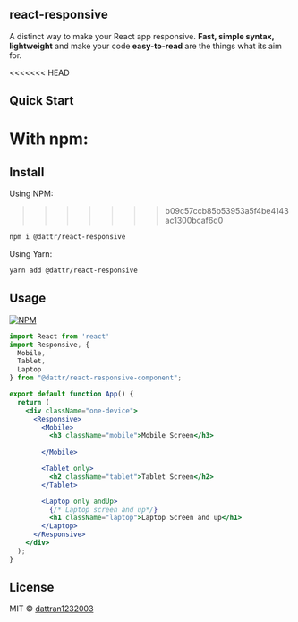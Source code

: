 ## react-responsive
A distinct way to make your React app responsive. **Fast, simple syntax, lightweight** and make your code **easy-to-read** are the things what its aim for.

<<<<<<< HEAD
## Quick Start

With npm:
=======
## Install
Using NPM:
>>>>>>> b09c57ccb85b53953a5f4be4143ac1300bcaf6d0
```bash
npm i @dattr/react-responsive
```
Using Yarn:
```bash
yarn add @dattr/react-responsive
```
## Usage
[![NPM](https://img.shields.io/badge/Open%20In-codeSandbox-blue)](https://codesandbox.io/s/react-responsive-test-bk2ho)

```jsx
import React from 'react'
import Responsive, {
  Mobile,
  Tablet,
  Laptop
} from "@dattr/react-responsive-component";

export default function App() {
  return (
    <div className="one-device">
      <Responsive>
        <Mobile>
          <h3 className="mobile">Mobile Screen</h3>
          
        </Mobile>

        <Tablet only>
          <h2 className="tablet">Tablet Screen</h2>
        </Tablet>

        <Laptop only andUp>
          {/* Laptop screen and up*/}
          <h1 className="laptop">Laptop Screen and up</h1>
        </Laptop>
      </Responsive>
    </div>
  );
}

```

## License

MIT © [dattran1232003](https://github.com/dattran1232003)
